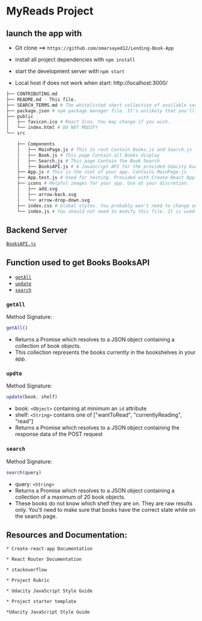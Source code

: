 # MyReads Project

## launch the app with

* Git clone ==> `https://github.com/omarsayed12/Lending-Book-App`

* install all project dependencies with
`npm install`

* start the development server with
`npm start`

* Local host if does not work when start: http://localhost:3000/

```bash
├── CONTRIBUTING.md
├── README.md - This file.
├── SEARCH_TERMS.md # The whitelisted short collection of available search terms for you to use with your app.
├── package.json # npm package manager file. It's unlikely that you'll need to modify this.
├── public
│   ├── favicon.ico # React Icon, You may change if you wish.
│   └── index.html # DO NOT MODIFY
└── src

    ├── Components
    │   ├── MainPage.js # This Is root Contain Books.js and Search.js
    │   ├── Book.js # This page Contain all Books display
    │   ├── Search.js # This page Contain the Book Search
    │   ├── BooksAPI.js # A JavaScript API for the provided Udacity backend. Instructions for the methods are below.
    ├── App.js # This is the root of your app. Contains MainPage.js
    ├── App.test.js # Used for testing. Provided with Create React App. Testing is encouraged, but not required.
    ├── icons # Helpful images for your app. Use at your discretion.
    │   ├── add.svg
    │   ├── arrow-back.svg
    │   └── arrow-drop-down.svg
    ├── index.css # Global styles. You probably won't need to change anything here.
    └── index.js # You should not need to modify this file. It is used for DOM rendering only.
```

## Backend Server

[`BooksAPI.js`](src/BooksAPI.js)

## Function used to get Books BooksAPI

- [`getAll`](#getall)
- [`update`](#update)
- [`search`](#search)

### `getAll`

Method Signature:

```js
getAll()
```

- Returns a Promise which resolves to a JSON object containing a collection of book objects.
- This collection represents the books currently in the bookshelves in your app.

### `updte`

Method Signature:

```js
update(book, shelf)
```

- book: `<Object>` containing at minimum an `id` attribute
- shelf: `<String>` contains one of ["wantToRead", "currentlyReading", "read"]
- Returns a Promise which resolves to a JSON object containing the response data of the POST request

### `search`

Method Signature:

```js
search(query)
```

- query: `<String>`
- Returns a Promise which resolves to a JSON object containing a collection of a maximum of 20 book objects.
- These books do not know which shelf they are on. They are raw results only. You'll need to make sure that books have the correct state while on the search page.

## Resources and Documentation:

    * Create-react-app Documentation

    * React Router Documentation

    * stackoverflow

    * Project Rubric

    * Udacity JavaScript Style Guide

    * Project starter template

    *Udacity JavaScript Style Guide

